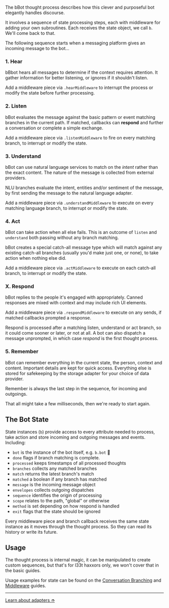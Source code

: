 The bBot thought process describes how this clever and purposeful bot
elegantly handles discourse.

It involves a sequence of state processing steps, each with middleware for
adding your own subroutines. Each receives the state object, we call `b`.
We'll come back to that.

The following sequence starts when a messaging platform gives an incoming
message to the bot...

### 1. Hear

bBbot hears all messages to determine if the context requires attention.
It gather information for better listening, or ignores if it shouldn't listen.

Add a middleware piece via `.hearMiddleware` to interrupt the process or modify
the state before further processing.

### 2. Listen

bBot evaluates the message against the basic pattern or event matching branches
in the current path. If matched, callbacks can **respond** and further a
conversation or complete a simple exchange.

Add a middleware piece via `.listenMiddleware` to fire on every matching
branch, to interrupt or modify the state.

### 3. Understand

bBot can use natural language services to match on the _intent_ rather than the
exact content. The nature of the message is collected from external providers.

NLU branches evaluate the intent, entities and/or sentiment of the message, by
first sending the message to the natural language adapter.

Add a middleware piece via `.understandMiddleware` to execute on every matching
language branch, to interrupt or modify the state.

### 4. Act

bBot can take action when all else fails. This is an outcome of `listen` and
`understand` both passing without any branch matching.

bBot creates a special catch-all message type which will match against any
existing catch-all branches (usually you'd make just one, or none), to take
action when nothing else did.

Add a middleware piece via `.actMiddleware` to execute on each catch-all branch,
to interrupt or modify the state.

### X. Respond

bBot replies to the people it's engaged with appropriately. Canned responses
are mixed with context and may include rich UI elements.

Add a middleware piece via `.respondMiddleware` to execute on any sends, if
matched callbacks prompted a response.

Respond is processed after a matching listen, understand or act branch, so it
could come sooner or later, or not at all. A bot can also dispatch a message
unprompted, in which case _respond_ is the first thought process.

### 5. Remember

bBot can remember everything in the current state, the person, context and
content. Important details are kept for quick access. Everything else is stored
for safekeeping by the storage adapter for your choice of data provider.

Remember is always the last step in the sequence, for incoming and outgoings.

That all might take a few milliseconds, then we're ready to start again.

## The Bot State

State instances (`b`) provide access to every attribute needed to process, take
action and store incoming and outgoing messages and events. Including:

- `bot` is the instance of the bot itself, e.g. `b.bot` 🤔
- `done` flags if branch matching is complete.
- `processed` keeps timestamps of all processed thoughts
- `branches` collects any matched branches
- `match` returns the latest branch's match
- `matched` a boolean if any branch has matched
- `message` is the incoming message object
- `envelopes` collects outgoing dispatches
- `sequence` identifies the origin of processing
- `scope` relates to the path, "global" or otherwise
- `method` is set depending on how respond is handled
- `exit` flags that the state should be ignored

Every middleware piece and branch callback receives the same state instance as
it moves through the thought process. So they can read its history or write its
future.

## Usage

The thought process is internal magic, it can be manipulated to create custom
sequences, but that's for l33t haxxors only, we won't cover that in the basic
guides.

Usage examples for state can be found on the
[Conversation Branching](/docs/path) and [Middleware](/docs/middleware) guides.

---

<a href="/docs/adapters" class="btn btn-secondary">Learn about adapters ➮</a>
